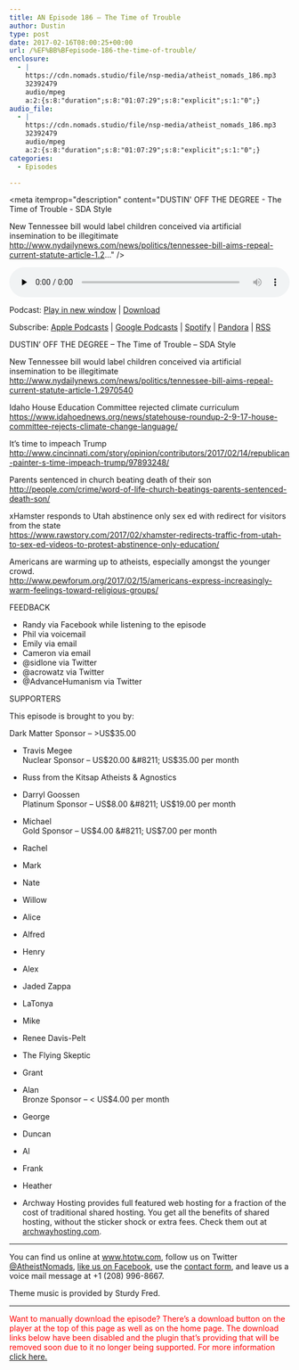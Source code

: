 ```yaml
---
title: AN Episode 186 – The Time of Trouble
author: Dustin
type: post
date: 2017-02-16T08:00:25+00:00
url: /%EF%BB%BFepisode-186-the-time-of-trouble/
enclosure:
  - |
    https://cdn.nomads.studio/file/nsp-media/atheist_nomads_186.mp3
    32392479
    audio/mpeg
    a:2:{s:8:"duration";s:8:"01:07:29";s:8:"explicit";s:1:"0";}
audio_file:
  - |
    https://cdn.nomads.studio/file/nsp-media/atheist_nomads_186.mp3
    32392479
    audio/mpeg
    a:2:{s:8:"duration";s:8:"01:07:29";s:8:"explicit";s:1:"0";}
categories:
  - Episodes

---
```

<div itemscope itemtype="http://schema.org/AudioObject">
  <meta itemprop="name" content="%EF%BB%BFEpisode 186 &#8211; The Time of Trouble" />
  
  <meta itemprop="uploadDate" content="2017-02-16T01:00:25-07:00" />
  
  <meta itemprop="encodingFormat" content="audio/mpeg" />
  
  <meta itemprop="duration" content="PT1H07M29S" />
  
  <meta itemprop="description" content="DUSTIN' OFF THE DEGREE - The Time of Trouble - SDA Style

New Tennessee bill would label children conceived via artificial insemination to be illegitimate
http://www.nydailynews.com/news/politics/tennessee-bill-aims-repeal-current-statute-article-1.2..." />
  
  <meta itemprop="contentUrl" content="https://dts.podtrac.com/redirect.mp3/cdn.nomads.studio/file/nsp-media/atheist_nomads_186.mp3" />
  
  <meta itemprop="contentSize" content="30.9" />
  </p> 
  
  <div class="powerpress_player" id="powerpress_player_8448">
    <audio class="wp-audio-shortcode" id="audio-1459-192" preload="none" style="width: 100%;" controls="controls"><source type="audio/mpeg" src="https://dts.podtrac.com/redirect.mp3/cdn.nomads.studio/file/nsp-media/atheist_nomads_186.mp3?_=192" /><a href="https://dts.podtrac.com/redirect.mp3/cdn.nomads.studio/file/nsp-media/atheist_nomads_186.mp3">https://dts.podtrac.com/redirect.mp3/cdn.nomads.studio/file/nsp-media/atheist_nomads_186.mp3</a></audio>
  </div>
</div>

<p class="powerpress_links powerpress_links_mp3">
  Podcast: <a href="https://dts.podtrac.com/redirect.mp3/cdn.nomads.studio/file/nsp-media/atheist_nomads_186.mp3" class="powerpress_link_pinw" target="_blank" title="Play in new window" onclick="return powerpress_pinw('https://htotw.com/?powerpress_pinw=1459-podcast');" rel="nofollow">Play in new window</a> | <a href="https://dts.podtrac.com/redirect.mp3/cdn.nomads.studio/file/nsp-media/atheist_nomads_186.mp3" class="powerpress_link_d" title="Download" rel="nofollow" download="atheist_nomads_186.mp3">Download</a>
</p>

<p class="powerpress_links powerpress_subscribe_links">
  Subscribe: <a href="https://podcasts.apple.com/us/podcast/humanists-take-on-the-world/id530050098?mt=2&ls=1" class="powerpress_link_subscribe powerpress_link_subscribe_itunes" target="_blank" title="Subscribe on Apple Podcasts" rel="nofollow">Apple Podcasts</a> | <a href="https://www.google.com/podcasts?feed=aHR0cDovL2F0aGVpc3Rub21hZHMubGlic3luLmNvbS9yc3M%3D" class="powerpress_link_subscribe powerpress_link_subscribe_googleplay" target="_blank" title="Subscribe on Google Podcasts" rel="nofollow">Google Podcasts</a> | <a href="https://open.spotify.com/show/3LzK2xZGike6Tc1GEMtMbr?si=LieN9SNuTpq96smuaUsH8A" class="powerpress_link_subscribe powerpress_link_subscribe_spotify" target="_blank" title="Subscribe on Spotify" rel="nofollow">Spotify</a> | <a href="https://www.pandora.com/podcast/atheist-nomads/PC:10122?corr=62071012&part=ug" class="powerpress_link_subscribe powerpress_link_subscribe_pandora" target="_blank" title="Subscribe on Pandora" rel="nofollow">Pandora</a> | <a href="https://htotw.com/feed/podcast/" class="powerpress_link_subscribe powerpress_link_subscribe_rss" target="_blank" title="Subscribe via RSS" rel="nofollow">RSS</a>
</p>

DUSTIN&#8217; OFF THE DEGREE &#8211; The Time of Trouble &#8211; SDA Style

New Tennessee bill would label children conceived via artificial insemination to be illegitimate  
<a href="http://www.nydailynews.com/news/politics/tennessee-bill-aims-repeal-current-statute-article-1.2970540" target="_blank" rel="noopener">http://www.nydailynews.com/news/politics/tennessee-bill-aims-repeal-current-statute-article-1.2970540</a>

Idaho House Education Committee rejected climate curriculum  
<a href="https://www.idahoednews.org/news/statehouse-roundup-2-9-17-house-committee-rejects-climate-change-language/" target="_blank" rel="noopener">https://www.idahoednews.org/news/statehouse-roundup-2-9-17-house-committee-rejects-climate-change-language/</a>

It&#8217;s time to impeach Trump  
<a href="http://www.cincinnati.com/story/opinion/contributors/2017/02/14/republican-painter-s-time-impeach-trump/97893248/" target="_blank" rel="noopener">http://www.cincinnati.com/story/opinion/contributors/2017/02/14/republican-painter-s-time-impeach-trump/97893248/</a>

Parents sentenced in church beating death of their son  
<a href="http://people.com/crime/word-of-life-church-beatings-parents-sentenced-death-son/" target="_blank" rel="noopener">http://people.com/crime/word-of-life-church-beatings-parents-sentenced-death-son/</a>

xHamster responds to Utah abstinence only sex ed with redirect for visitors from the state  
<a href="https://www.rawstory.com/2017/02/xhamster-redirects-traffic-from-utah-to-sex-ed-videos-to-protest-abstinence-only-education/" target="_blank" rel="noopener">https://www.rawstory.com/2017/02/xhamster-redirects-traffic-from-utah-to-sex-ed-videos-to-protest-abstinence-only-education/</a>

Americans are warming up to atheists, especially amongst the younger crowd.  
<a href="http://www.pewforum.org/2017/02/15/americans-express-increasingly-warm-feelings-toward-religious-groups/" target="_blank" rel="noopener">http://www.pewforum.org/2017/02/15/americans-express-increasingly-warm-feelings-toward-religious-groups/</a>

FEEDBACK

* Randy via Facebook while listening to the episode  
* Phil via voicemail  
* Emily via email  
* Cameron via email  
* @sidlone via Twitter  
* @acrowatz via Twitter  
* @AdvanceHumanism via Twitter

SUPPORTERS

This episode is brought to you by:

Dark Matter Sponsor &#8211; >US$35.00  
* Travis Megee  
Nuclear Sponsor &#8211; US$20.00 &#8211; US$35.00 per month  
* Russ from the Kitsap Atheists & Agnostics  
* Darryl Goossen  
Platinum Sponsor &#8211; US$8.00 &#8211; US$19.00 per month  
* Michael  
Gold Sponsor &#8211; US$4.00 &#8211; US$7.00 per month  
* Rachel  
* Mark  
* Nate  
* Willow  
* Alice  
* Alfred  
* Henry  
* Alex  
* Jaded Zappa  
* LaTonya  
* Mike  
* Renee Davis-Pelt  
* The Flying Skeptic  
* Grant  
* Alan  
Bronze Sponsor &#8211; < US$4.00 per month  
* George  
* Duncan  
* Al  
* Frank  
* Heather

* Archway Hosting provides full featured web hosting for a fraction of the cost of traditional shared hosting. You get all the benefits of shared hosting, without the sticker shock or extra fees. Check them out at <a href="http://archwayhosting.com/" target="_blank" rel="noopener">archwayhosting.com</a>.

<hr width="500" />

You can find us online at <a href="https://www.htotw.com/" target="_blank" rel="noopener">www.htotw.com</a>, follow us on Twitter <a href="https://htotw.com/twitter" target="_blank" rel="noopener">@AtheistNomads</a>, <a href="https://htotw.com/facebook" target="_blank" rel="noopener">like us on Facebook</a>, use the [contact form](https://htotw.com/contact), and leave us a voice mail message at +1 (208) 996-8667.

Theme music is provided by Sturdy Fred.

* * *

<span style="color: #ff0000;">Want to manually download the episode? There&#8217;s a download button on the player at the top of this page as well as on the home page. The download links below have been disabled and the plugin that&#8217;s providing that will be removed soon due to it no longer being supported. For more information <a href="https://www.htotw.com/2017/old-feeds/">click here.</a></span>